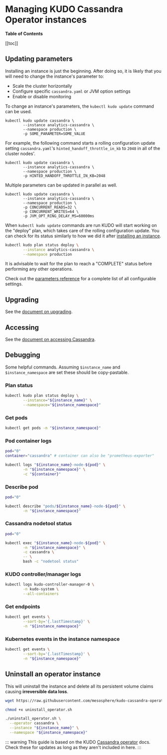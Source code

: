 # Managing KUDO Cassandra Operator instances

**Table of Contents**

[[toc]]

## Updating parameters

Installing an instance is just the beginning. After doing so, it is likely that
you will need to change the instance's parameter to:

- Scale the cluster horizontally
- Configure specific `cassandra.yaml` or JVM option settings
- Enable or disable monitoring

To change an instance's parameters, the `kubectl kudo update` command can be
used.

```
kubectl kudo update cassandra \
        --instance analytics-cassandra \
        --namespace production \
        -p SOME_PARAMETER=SOME_VALUE
```

For example, the following command starts a rolling configuration update setting
`cassandra.yaml`'s `hinted_handoff_throttle_in_kb` to `2048` in all of the
cluster nodes'.

```
kubectl kudo update cassandra \
        --instance analytics-cassandra \
        --namespace production \
        -p HINTED_HANDOFF_THROTTLE_IN_KB=2048
```

Multiple parameters can be updated in parallel as well.

```
kubectl kudo update cassandra \
        --instance analytics-cassandra \
        --namespace production \
        -p CONCURRENT_READS=32 \
        -p CONCURRENT_WRITES=64 \
        -p JVM_OPT_RING_DELAY_MS=60000ms
```

When `kubectl kudo update` commands are run KUDO will start working on the
"deploy" plan, which takes care of the rolling configuration update. You can
check for its status similarly to how we did it after
[installing an instance](installing.md).

```bash
kubectl kudo plan status deploy \
        --instance analytics-cassandra \
        --namespace production
```

It is advisable to wait for the plan to reach a "COMPLETE" status before
performing any other operations.

Check out the [parameters reference](parameters.md) for a complete list of all
configurable settings.

## Upgrading

See the [document on upgrading](upgrading.md).

## Accessing

See the [document on accessing Cassandra](accessing.md).

## Debugging

Some helpful commands. Assuming `$instance_name` and `$instance_namespace` are
set these should be copy-pastable.

### Plan status

```bash
kubectl kudo plan status deploy \
        --instance="${instance_name}" \
        --namespace="${instance_namespace}"
```

### Get pods

```bash
kubectl get pods -n "${instance_namespace}"
```

### Pod container logs

```bash
pod="0"
container="cassandra" # container can also be "prometheus-exporter"

kubectl logs "${instance_name}-node-${pod}" \
        -n "${instance_namespace}" \
        -c "${container}"
```

### Describe pod

```bash
pod="0"

kubectl describe "pods/${instance_name}-node-${pod}" \
        -n "${instance_namespace}"
```

### Cassandra nodetool status

```bash
pod="0"

kubectl exec "${instance_name}-node-${pod}" \
        -n "${instance_namespace}" \
        -c cassandra \
        -- \
        bash -c "nodetool status"
```

### KUDO controller/manager logs

```bash
kubectl logs kudo-controller-manager-0 \
        -n kudo-system \
        --all-containers
```

### Get endpoints

```bash
kubectl get events \
        --sort-by='{.lastTimestamp}' \
        -n "${instance_namespace}"
```

### Kubernetes events in the instance namespace

```bash
kubectl get events \
        --sort-by='{.lastTimestamp}' \
        -n "${instance_namespace}"
```

## Uninstall an operator instance

This will uninstall the instance and delete all its persistent volume claims
causing **irreversible data loss**.

```bash
wget https://raw.githubusercontent.com/mesosphere/kudo-cassandra-operator/master/scripts/uninstall_operator.sh

chmod +x uninstall_operator.sh

./uninstall_operator.sh \
  --operator cassandra \
  --instance "${instance_name}" \
  --namespace "${instance_namespace}"
```

::: warning
This guide is based on the KUDO [Cassandra operator](https://github.com/kudobuilder/operators/tree/master/repository/cassandra/3.11/docs/) docs.
Check these for updates as long as they aren't included in here.
:::
